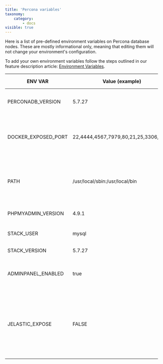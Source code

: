 ```yaml
---
title: 'Percona variables'
taxonomy:
    category:
        - docs
visible: true
---
```


Here is a list of pre-defined environment variables on Percona database nodes. These are mostly informational only, meaning that editing them will not change your environment's configuration.

To add your own environment variables follow the steps outlined in our feature description article: [Environment Variables](/features/environment-variables).

|ENV VAR|Value (example)|Description|Informational only|
|-----------|-----------|-----------|----------|
|PERCONADB_VERSION|5.7.27|Current template version for Percona.|Yes|
|DOCKER_EXPOSED_PORT|22,4444,4567,7979,80,21,25,3306,4568|List of ports opened via container firewall during environment creation.|Yes|
|PATH|/usr/local/sbin:/usr/local/bin|List of paths for directories with executable program files, default shell variable.|Yes|
|PHPMYADMIN_VERSION|4.9.1|Installed version of PHPMyAdmin.|Yes|
|STACK_USER|mysql|The name of the stack’s default user.|Yes|
|STACK_VERSION|5.7.27|Version of the current stack.|Yes|
|ADMINPANEL_ENABLED|true|Allow (true) or disable use (false) of PHPMyAdmin admin panel.|No|
|JELASTIC_EXPOSE|FALSE|Define a port where incoming traffic should be redirected to (any value from 1-65535) or disable auto-redirect (false).|No|